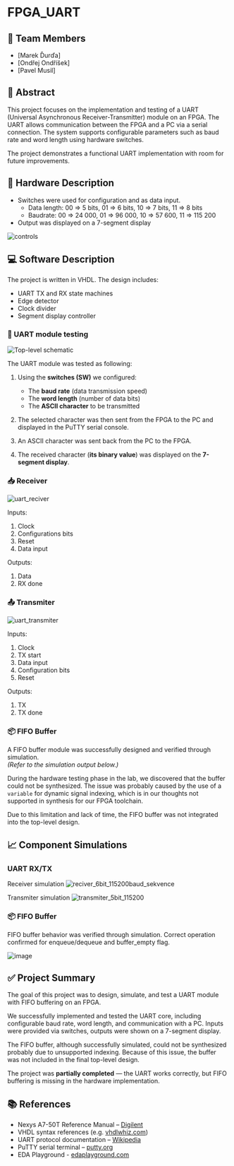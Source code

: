 # FPGA_UART

## 👥 Team Members

- [Marek Ďurďa]
- [Ondřej Ondříšek]  
- [Pavel Musil]

## 📝 Abstract

This project focuses on the implementation and testing of a UART (Universal Asynchronous Receiver-Transmitter) module on an FPGA. The UART allows communication between the FPGA and a PC via a serial connection. The system supports configurable parameters such as baud rate and word length using hardware switches.

The project demonstrates a functional UART implementation with room for future improvements.

## 🔧 Hardware Description 

- Switches were used for configuration and as data input.
     - Data length:
          00 => 5 bits,
          01 => 6 bits,
          10 => 7 bits,
          11 => 8 bits
     - Baudrate:
          00 => 24 000,
          01 => 96 000,
          10 => 57 600,
          11 => 115 200
- Output was displayed on a 7-segment display

![controls](https://github.com/user-attachments/assets/ec4c29c7-b694-44b6-883b-3b7d96db183e)

## 💻 Software Description

The project is written in VHDL. The design includes:

- UART TX and RX state machines
- Edge detector
- Clock divider
- Segment display controller


### 🧪 UART module testing

![Top-level schematic](https://github.com/user-attachments/assets/1d76a09e-101a-47b9-8a97-def205739b2e)

The UART module was tested as following:

1. Using the **switches (SW)** we configured:
   - The **baud rate** (data transmission speed)
   - The **word length** (number of data bits)
   - The **ASCII character** to be transmitted

2. The selected character was then sent from the FPGA to the PC and displayed in the PuTTY serial console.

3. An ASCII character was sent back from the PC to the FPGA.

4. The received character (**its binary value**) was displayed on the **7-segment display**.


### 📥 Receiver

![uart_reciver](https://github.com/user-attachments/assets/53da3adb-b958-42ee-9d8a-480e912d4e56)

Inputs:
1) Clock
2) Configurations bits
3) Reset
4) Data input

Outputs:
1) Data
2) RX done


### 📤 Transmiter
![uart_transmiter](https://github.com/user-attachments/assets/7db83e57-cdfd-4f29-9e84-2af82ebcb78b)

Inputs:
1) Clock
2) TX start
3) Data input
4) Configuration bits
5) Reset

Outputs:
1) TX
2) TX done


### 📦 FIFO Buffer

A FIFO buffer module was successfully designed and verified through simulation.  
*(Refer to the simulation output below.)*

During the hardware testing phase in the lab, we discovered that the buffer could not be synthesized. The issue was probably caused by the use of a `variable` for dynamic signal indexing, which is in our thoughts not supported in synthesis for our FPGA toolchain.

Due to this limitation and lack of time, the FIFO buffer was not integrated into the top-level design.

## 📈 Component Simulations

### UART RX/TX

Receiver simulation
![reciver_6bit_115200baud_sekvence](https://github.com/user-attachments/assets/80deb0e9-d045-4833-a6e7-ba74560535d6)

Transmiter simulation
![transmiter_5bit_115200](https://github.com/user-attachments/assets/7982c294-1b65-4b67-9a51-86029cd605b7)

### 📦 FIFO Buffer

FIFO buffer behavior was verified through simulation. Correct operation confirmed for enqueue/dequeue and buffer_empty flag.  

![image](https://github.com/user-attachments/assets/dc5e015f-5f2b-4eee-a6b8-7baf0fb47b1c)

## ✅ Project Summary

The goal of this project was to design, simulate, and test a UART module with FIFO buffering on an FPGA.

We successfully implemented and tested the UART core, including configurable baud rate, word length, and communication with a PC. Inputs were provided via switches, outputs were shown on a 7-segment display.

The FIFO buffer, although successfully simulated, could not be synthesized probably due to unsupported indexing. Because of this issue, the buffer was not included in the final top-level design.

The project was **partially completed** — the UART works correctly, but FIFO buffering is missing in the hardware implementation.

## 📚 References

- Nexys A7-50T Reference Manual – [Digilent](https://digilent.com/reference/programmable-logic/nexys-a7/start)
- VHDL syntax references (e.g. [vhdlwhiz.com](https://vhdlwhiz.com/))
- UART protocol documentation – [Wikipedia](https://en.wikipedia.org/wiki/Universal_asynchronous_receiver-transmitter)
- PuTTY serial terminal – [putty.org](https://www.putty.org/)
- EDA Playground - [edaplayground.com](https://www.edaplayground.com/)
